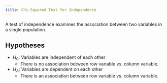 ```yaml
---
title: Chi-Squared Test for Independence
---
```

A test of independence examines the association between two variables in a single population.

## Hypotheses
- $H_0$: Variables are independent of each other
	- There is no association between row variable vs. column variable.
- $H_A$: Variables are dependent on each other
	- There is an association between row variable vs. column variable.

## 